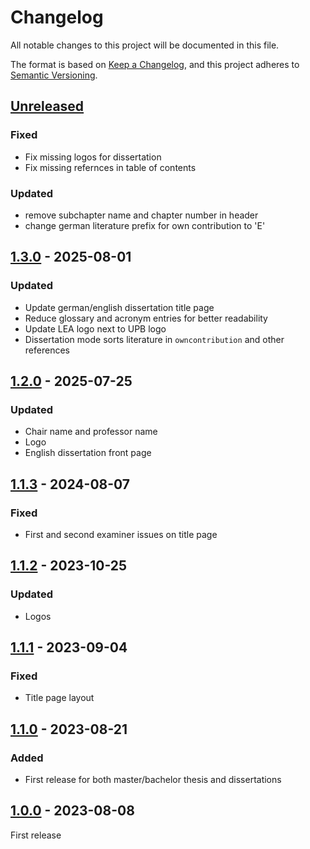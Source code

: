 # Changelog

All notable changes to this project will be documented in this file.

The format is based on [Keep a Changelog](https://keepachangelog.com/en/1.1.0/),
and this project adheres to [Semantic Versioning](https://semver.org/spec/v2.0.0.html).

## [Unreleased]
### Fixed
- Fix missing logos for dissertation
- Fix missing refernces in table of contents

### Updated
- remove subchapter name and chapter number in header
- change german literature prefix for own contribution to 'E'

## [1.3.0] - 2025-08-01
### Updated
- Update german/english dissertation title page
- Reduce glossary and acronym entries for better readability
- Update LEA logo next to UPB logo
- Dissertation mode sorts literature in `owncontribution` and other references

## [1.2.0] - 2025-07-25
### Updated
 - Chair name and professor name 
 - Logo
 - English dissertation front page

## [1.1.3] - 2024-08-07
### Fixed
- First and second examiner issues on title page

## [1.1.2] - 2023-10-25
### Updated
- Logos


## [1.1.1] - 2023-09-04
### Fixed
- Title page layout


## [1.1.0] - 2023-08-21
### Added
- First release for both master/bachelor thesis and dissertations

## [1.0.0] - 2023-08-08
First release

[unreleased]: https://github.com/upb-lea/thesis_latex_template/compare/1.3.0...HEAD
[1.3.0]: https://github.com/upb-lea/thesis_latex_template/compare/1.2.0...1.3.0
[1.2.0]: https://github.com/upb-lea/thesis_latex_template/compare/1.1.3...1.2.0
[1.1.3]: https://github.com/upb-lea/thesis_latex_template/compare/1.1.2...1.1.3
[1.1.2]: https://github.com/upb-lea/thesis_latex_template/compare/1.1.1...1.1.2
[1.1.1]: https://github.com/upb-lea/thesis_latex_template/compare/1.1...1.1.1
[1.1.0]: https://github.com/upb-lea/thesis_latex_template/compare/1.0...1.1
[1.0.0]: https://github.com/upb-lea/thesis_latex_template/compare/1.0...1.0

